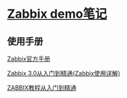 [Zabbix demo笔记](https://www.notion.so/Zabbix-Introduction-89242b87d7b5400ba580971cb6c0f8d0)
===

使用手册
---

[Zabbix官方手册](https://www.zabbix.com/documentation/3.4/zh/manual)

[Zabbix 3.0从入门到精通(Zabbix使用详解)](http://www.cnblogs.com/clsn/p/7885990.html)

[ZABBIX教程从入门到精通](http://www.ttlsa.com/zabbix/follow-ttlsa-to-study-zabbix/)